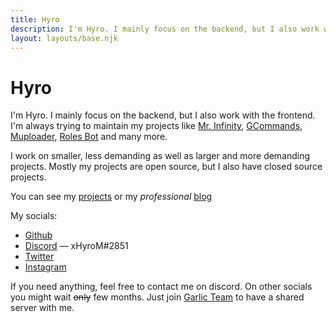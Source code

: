 ```yaml
---
title: Hyro
description: I'm Hyro. I mainly focus on the backend, but I also work with the frontend.
layout: layouts/base.njk
---
```


<h1>Hyro</h1>

I'm Hyro. I mainly focus on the backend, but I also work with the frontend. I'm always trying to maintain my projects like [Mr. Infinity](https://discord.com/oauth2/authorize?client_id=720321585625694239&scope=bot%20applications.commands&permissions=8&redirect_uri=https://blobs.gq/imanager&prompt=consent&response_type=code), [GCommands](https://github.com/Garlic-Team/GCommands), [Muploader](https://github.com/xHyroM/Muploder), [Roles Bot](https://github.com/xHyroM/roles-bot) and many more.  

I work on smaller, less demanding as well as larger and more demanding projects. Mostly my projects are open source, but I also have closed source projects.  

You can see my [projects](./projects) or my *professional* [blog](./blog/)

My socials:
- [Github](https://github.com/xHyroM)
- [Discord](https://discord.com/users/525316393768452098) — xHyroM#2851
- [Twitter](https://twitter.com/hyrousek/)
- [Instagram](https://www.instagram.com/hyro.dev/)

If you need anything, feel free to contact me on discord. On other socials you might wait ~~only~~ few months.
Just join [Garlic Team](https://discord.gg/AjKJSBbGm2) to have a shared server with me.
